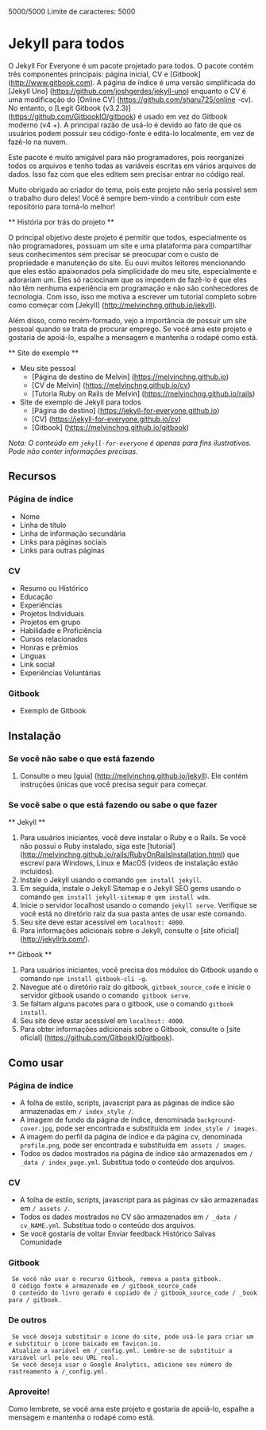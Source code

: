 

5000/5000
Limite de caracteres: 5000
# Jekyll para todos

O Jekyll For Everyone é um pacote projetado para todos. O pacote contém três componentes principais: página inicial, CV e [Gitbook] (http://www.gitbook.com). A página de índice é uma versão simplificada do [Jekyll Uno] (https://github.com/joshgerdes/jekyll-uno) enquanto o CV é uma modificação do [Online CV] (https://github.com/sharu725/online -cv). No entanto, o [Legit Gitbook (v3.2.3)] (https://github.com/GitbookIO/gitbook) é usado em vez do Gitbook moderno (v4 +). A principal razão de usá-lo é devido ao fato de que os usuários podem possuir seu código-fonte e editá-lo localmente, em vez de fazê-lo na nuvem.

Este pacote é muito amigável para não programadores, pois reorganizei todos os arquivos e tenho todas as variáveis ​​escritas em vários arquivos de dados. Isso faz com que eles editem sem precisar entrar no código real.

Muito obrigado ao criador do tema, pois este projeto não seria possível sem o trabalho duro deles! Você é sempre bem-vindo a contribuir com este repositório para torná-lo melhor!

** História por trás do projeto **

O principal objetivo deste projeto é permitir que todos, especialmente os não programadores, possuam um site e uma plataforma para compartilhar seus conhecimentos sem precisar se preocupar com o custo de propriedade e manutenção do site. Eu ouvi muitos leitores mencionando que eles estão apaixonados pela simplicidade do meu site, especialmente e adorariam um. Eles só raciocinam que os impedem de fazê-lo é que eles não têm nenhuma experiência em programação e não são conhecedores de tecnologia. Com isso, isso me motiva a escrever um tutorial completo sobre como começar com [Jekyll] (http://melvinchng.github.io/jekyll).

Além disso, como recém-formado, vejo a importância de possuir um site pessoal quando se trata de procurar emprego. Se você ama este projeto e gostaria de apoiá-lo, espalhe a mensagem e mantenha o rodapé como está.

** Site de exemplo **
- Meu site pessoal
  - [Página de destino de Melvin] (https://melvinchng.github.io)
  - [CV de Melvin] (https://melvinchng.github.io/cv)
  - [Tutoria Ruby on Rails de Melvin] (https://melvinchng.github.io/rails)
- Site de exemplo de Jekyll para todos
  - [Página de destino] (https://jekyll-for-everyone.github.io)
  - [CV] (https://jekyll-for-everyone.github.io/cv)
  - [Gitbook] (https://melvinchng.github.io/gitbook)

_Nota: O conteúdo em `jekyll-for-everyone` é apenas para fins ilustrativos. Pode não conter informações precisas._

## Recursos
### Página de índice
- Nome
- Linha de título
- Linha de informação secundária
- Links para páginas sociais
- Links para outras páginas
### CV
- Resumo ou Histórico
- Educação
- Experiências
- Projetos Individuais
- Projetos em grupo
- Habilidade e Proficiência
- Cursos relacionados
- Honras e prêmios
- Línguas
- Link social
- Experiências Voluntárias
### Gitbook
- Exemplo de Gitbook

## Instalação
### Se você não sabe o que está fazendo
1. Consulte o meu [guia] (http://melvinchng.github.io/jekyll). Ele contém instruções únicas que você precisa seguir para começar.
### Se você sabe o que está fazendo ou sabe o que fazer
** Jekyll **
1. Para usuários iniciantes, você deve instalar o Ruby e o Rails. Se você não possui o Ruby instalado, siga este [tutorial] (http://melvinchng.github.io/rails/RubyOnRailsInstallation.html) que escrevi para Windows, Linux e MacOS (vídeos de instalação estão incluídos).
2. Instale o Jekyll usando o comando `gem install jekyll`.
3. Em seguida, instale o Jekyll Sitemap e o Jekyll SEO gems usando o comando `gem install jekyll-sitemap` e` gem install wdm`.
4. Inicie o servidor localhost usando o comando `jekyll serve`. Verifique se você está no diretório raiz da sua pasta antes de usar este comando.
5. Seu site deve estar acessível em `localhost: 4000`.
6. Para informações adicionais sobre o Jekyll, consulte o [site oficial] (http://jekyllrb.com/).

** Gitbook **
1. Para usuários iniciantes, você precisa dos módulos do Gitbook usando o comando `npm install gitbook-cli -g`.
2. Navegue até o diretório raiz do gitbook, `gitbook_source_code` e inicie o servidor gitbook usando o comando` gitbook serve`.
3. Se faltam alguns pacotes para o gitbook, use o comando `gitbook install`.
4. Seu site deve estar acessível em `localhost: 4000`.
5. Para obter informações adicionais sobre o Gitbook, consulte o [site oficial] (https://github.com/GitbookIO/gitbook).

## Como usar
### Página de índice
- A folha de estilo, scripts, javascript para as páginas de índice são armazenadas em `/ index_style /`.
- A imagem de fundo da página de índice, denominada `background-cover.jpg`, pode ser encontrada e substituída em` index_style / images`.
- A imagem do perfil da página de índice e da página cv, denominada `profile.png`, pode ser encontrada e substituída em` assets / images`.
- Todos os dados mostrados na página de índice são armazenados em `/ _data / index_page.yml`. Substitua todo o conteúdo dos arquivos.

### CV
- A folha de estilo, scripts, javascript para as páginas cv são armazenadas em `/ assets /`.
- Todos os dados mostrados no CV são armazenados em `/ _data / cv_NAME.yml`. Substitua todo o conteúdo dos arquivos.
- Se você gostaria de voltar
Enviar feedback
Histórico
Salvas
Comunidade

### Gitbook

     Se você não usar o recurso Gitbook, remova a pasta gitbook.
     O código fonte é armazenado em / gitbook_source_code
     O conteúdo do livro gerado é copiado de / gitbook_source_code / _book para / gitbook.

### De outros

     Se você deseja substituir o ícone do site, pode usá-lo para criar um e substituir o ícone baixado em favicon.io.
     Atualize a variável em /_config.yml. Lembre-se de substituir a variável url pelo seu URL real.
     Se você deseja usar o Google Analytics, adicione seu número de rastreamento a /_config.yml.

### Aproveite!

Como lembrete, se você ama este projeto e gostaria de apoiá-lo, espalhe a mensagem e mantenha o rodapé como está.
